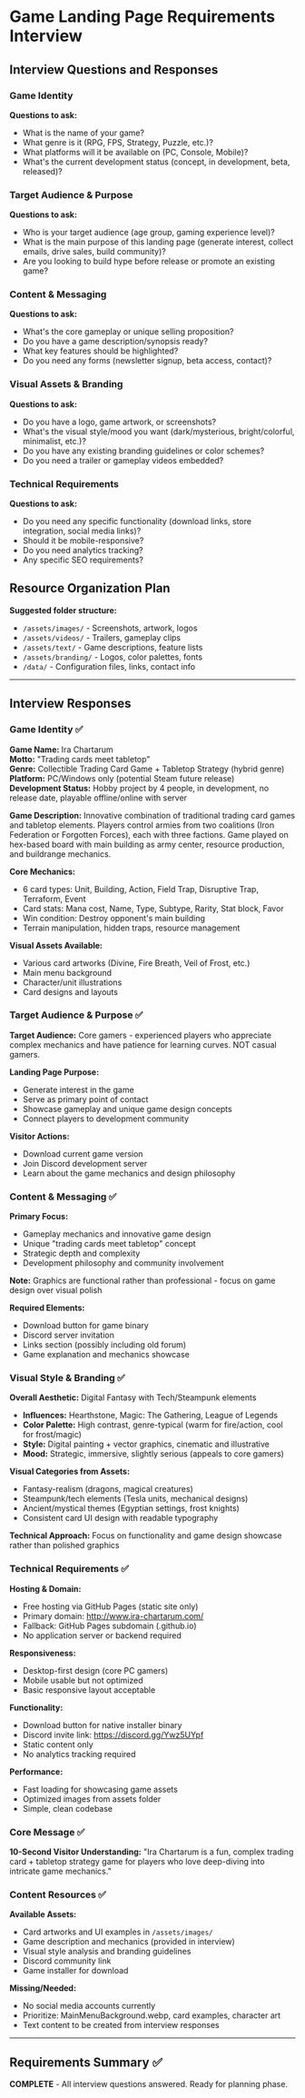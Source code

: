 # Game Landing Page Requirements Interview

## Interview Questions and Responses

### Game Identity
**Questions to ask:**
- What is the name of your game?
- What genre is it (RPG, FPS, Strategy, Puzzle, etc.)?
- What platforms will it be available on (PC, Console, Mobile)?
- What's the current development status (concept, in development, beta, released)?

### Target Audience & Purpose
**Questions to ask:**
- Who is your target audience (age group, gaming experience level)?
- What is the main purpose of this landing page (generate interest, collect emails, drive sales, build community)?
- Are you looking to build hype before release or promote an existing game?

### Content & Messaging
**Questions to ask:**
- What's the core gameplay or unique selling proposition?
- Do you have a game description/synopsis ready?
- What key features should be highlighted?
- Do you need any forms (newsletter signup, beta access, contact)?

### Visual Assets & Branding
**Questions to ask:**
- Do you have a logo, game artwork, or screenshots?
- What's the visual style/mood you want (dark/mysterious, bright/colorful, minimalist, etc.)?
- Do you have any existing branding guidelines or color schemes?
- Do you need a trailer or gameplay videos embedded?

### Technical Requirements
**Questions to ask:**
- Do you need any specific functionality (download links, store integration, social media links)?
- Should it be mobile-responsive?
- Do you need analytics tracking?
- Any specific SEO requirements?

## Resource Organization Plan
**Suggested folder structure:**
- `/assets/images/` - Screenshots, artwork, logos
- `/assets/videos/` - Trailers, gameplay clips  
- `/assets/text/` - Game descriptions, feature lists
- `/assets/branding/` - Logos, color palettes, fonts
- `/data/` - Configuration files, links, contact info

---

## Interview Responses

### Game Identity ✅
**Game Name:** Ira Chartarum  
**Motto:** "Trading cards meet tabletop"  
**Genre:** Collectible Trading Card Game + Tabletop Strategy (hybrid genre)  
**Platform:** PC/Windows only (potential Steam future release)  
**Development Status:** Hobby project by 4 people, in development, no release date, playable offline/online with server

**Game Description:**
Innovative combination of traditional trading card games and tabletop elements. Players control armies from two coalitions (Iron Federation or Forgotten Forces), each with three factions. Game played on hex-based board with main building as army center, resource production, and buildrange mechanics.

**Core Mechanics:**
- 6 card types: Unit, Building, Action, Field Trap, Disruptive Trap, Terraform, Event
- Card stats: Mana cost, Name, Type, Subtype, Rarity, Stat block, Favor
- Win condition: Destroy opponent's main building
- Terrain manipulation, hidden traps, resource management

**Visual Assets Available:**
- Various card artworks (Divine, Fire Breath, Veil of Frost, etc.)
- Main menu background
- Character/unit illustrations
- Card designs and layouts

### Target Audience & Purpose ✅
**Target Audience:** Core gamers - experienced players who appreciate complex mechanics and have patience for learning curves. NOT casual gamers.

**Landing Page Purpose:**
- Generate interest in the game
- Serve as primary point of contact
- Showcase gameplay and unique game design concepts
- Connect players to development community

**Visitor Actions:**
- Download current game version
- Join Discord development server  
- Learn about the game mechanics and design philosophy

### Content & Messaging ✅
**Primary Focus:**
- Gameplay mechanics and innovative game design
- Unique "trading cards meet tabletop" concept
- Strategic depth and complexity
- Development philosophy and community involvement

**Note:** Graphics are functional rather than professional - focus on game design over visual polish

**Required Elements:**
- Download button for game binary
- Discord server invitation
- Links section (possibly including old forum)
- Game explanation and mechanics showcase

### Visual Style & Branding ✅
**Overall Aesthetic:** Digital Fantasy with Tech/Steampunk elements
- **Influences:** Hearthstone, Magic: The Gathering, League of Legends
- **Color Palette:** High contrast, genre-typical (warm for fire/action, cool for frost/magic)
- **Style:** Digital painting + vector graphics, cinematic and illustrative
- **Mood:** Strategic, immersive, slightly serious (appeals to core gamers)

**Visual Categories from Assets:**
- Fantasy-realism (dragons, magical creatures)
- Steampunk/tech elements (Tesla units, mechanical designs)  
- Ancient/mystical themes (Egyptian settings, frost knights)
- Consistent card UI design with readable typography

**Technical Approach:** Focus on functionality and game design showcase rather than polished graphics

### Technical Requirements ✅
**Hosting & Domain:**
- Free hosting via GitHub Pages (static site only)
- Primary domain: http://www.ira-chartarum.com/
- Fallback: GitHub Pages subdomain (.github.io)
- No application server or backend required

**Responsiveness:**
- Desktop-first design (core PC gamers)
- Mobile usable but not optimized
- Basic responsive layout acceptable

**Functionality:**
- Download button for native installer binary
- Discord invite link: https://discord.gg/Ywz5UYpf
- Static content only
- No analytics tracking required

**Performance:**
- Fast loading for showcasing game assets
- Optimized images from assets folder
- Simple, clean codebase

### Core Message ✅
**10-Second Visitor Understanding:**
"Ira Chartarum is a fun, complex trading card + tabletop strategy game for players who love deep-diving into intricate game mechanics."

### Content Resources ✅
**Available Assets:**
- Card artworks and UI examples in `/assets/images/`
- Game description and mechanics (provided in interview)
- Visual style analysis and branding guidelines
- Discord community link
- Game installer for download

**Missing/Needed:**
- No social media accounts currently
- Prioritize: MainMenuBackground.webp, card examples, character art
- Text content to be created from interview responses

---

## Requirements Summary ✅

**COMPLETE** - All interview questions answered. Ready for planning phase.
